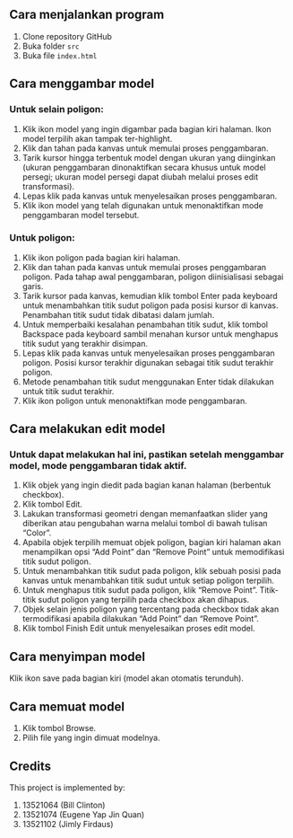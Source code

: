 ## Cara menjalankan program
1. Clone repository GitHub
2. Buka folder `src`
3. Buka file `index.html`
   
## Cara menggambar model
### Untuk selain poligon:
1. Klik ikon model yang ingin digambar pada bagian kiri halaman. Ikon model terpilih akan tampak ter-highlight.
2. Klik dan tahan pada kanvas untuk memulai proses penggambaran.
3. Tarik kursor hingga terbentuk model dengan ukuran yang diinginkan (ukuran penggambaran dinonaktifkan secara khusus untuk model persegi; ukuran model persegi dapat diubah melalui proses edit transformasi).
4. Lepas klik pada kanvas untuk menyelesaikan proses penggambaran.
5. Klik ikon model yang telah digunakan untuk menonaktifkan mode penggambaran model tersebut.

### Untuk poligon:
1. Klik ikon poligon pada bagian kiri halaman.
2. Klik dan tahan pada kanvas untuk memulai proses penggambaran poligon. Pada tahap awal penggambaran, poligon diinisialisasi sebagai garis.
3. Tarik kursor pada kanvas, kemudian klik tombol Enter pada keyboard untuk menambahkan titik sudut poligon pada posisi kursor di kanvas. Penambahan titik sudut tidak dibatasi dalam jumlah.
4. Untuk memperbaiki kesalahan penambahan titik sudut, klik tombol Backspace pada keyboard sambil menahan kursor untuk menghapus titik sudut yang terakhir disimpan.
5. Lepas klik pada kanvas untuk menyelesaikan proses penggambaran poligon. Posisi kursor terakhir digunakan sebagai titik sudut terakhir poligon.
6. Metode penambahan titik sudut menggunakan Enter tidak dilakukan untuk titik sudut terakhir.
7. Klik ikon poligon untuk menonaktifkan mode penggambaran.

## Cara melakukan edit model
### Untuk dapat melakukan hal ini, pastikan setelah menggambar model, mode penggambaran tidak aktif.
1. Klik objek yang ingin diedit pada bagian kanan halaman (berbentuk checkbox).
2. Klik tombol Edit.
3. Lakukan transformasi geometri dengan memanfaatkan slider yang diberikan atau pengubahan warna melalui tombol di bawah tulisan “Color”.
4. Apabila objek terpilih memuat objek poligon, bagian kiri halaman akan menampilkan opsi “Add Point” dan “Remove Point” untuk memodifikasi titik sudut poligon.
5. Untuk menambahkan titik sudut pada poligon, klik sebuah posisi pada kanvas untuk menambahkan titik sudut untuk setiap poligon terpilih.
6. Untuk menghapus titik sudut pada poligon, klik “Remove Point”. Titik-titik sudut poligon yang terpilih pada checkbox akan dihapus.
7. Objek selain jenis poligon yang tercentang pada checkbox tidak akan termodifikasi apabila dilakukan “Add Point” dan “Remove Point”.
8. Klik tombol Finish Edit untuk menyelesaikan proses edit model.

## Cara menyimpan model
Klik ikon save pada bagian kiri (model akan otomatis terunduh).

## Cara memuat model
1. Klik tombol Browse.
2. Pilih file yang ingin dimuat modelnya.

## Credits
This project is implemented by:
1. 13521064 (Bill Clinton)
2. 13521074 (Eugene Yap Jin Quan)
3. 13521102 (Jimly Firdaus)
